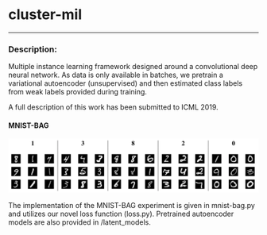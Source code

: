 # cluster-mil

--------------------------------------------------------------------------- 
### Description: 

Multiple instance learning framework designed around a convolutional deep neural network. 
As data is only available in batches, we pretrain a variational autoencoder (unsupervised) 
and then estimated class labels from weak labels provided during training.

A full description of this work has been submitted to ICML 2019.

#### MNIST-BAG

![Alt text](mnist-bag-sample.png?raw=true "MNIST-BAG")

The implementation of the MNIST-BAG experiment is given in mnist-bag.py and 
utilizes our novel loss function (loss.py). Pretrained autoencoder models are
also provided in /latent_models.



